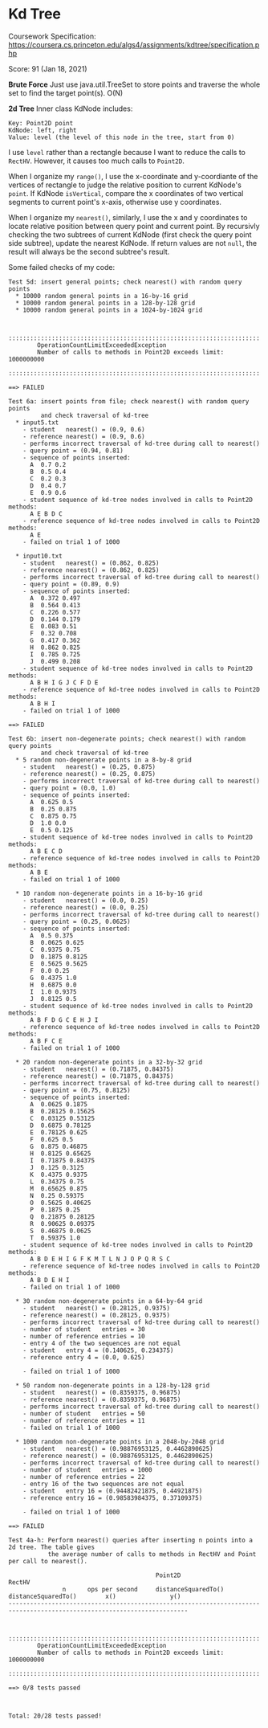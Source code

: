 # Kd Tree
Coursework Specification: <a href="https://coursera.cs.princeton.edu/algs4/assignments/kdtree/specification.php" target="_blank">https://coursera.cs.princeton.edu/algs4/assignments/kdtree/specification.php</a>

Score: 91 (Jan 18, 2021)

**Brute Force**
Just use java.util.TreeSet to store points and traverse the whole set to find the target point(s). O(N)

**2d Tree**
Inner class KdNode includes:
```
Key: Point2D point
KdNode: left, right
Value: level (the level of this node in the tree, start from 0)
```
I use `level` rather than a rectangle because I want to reduce the calls to `RectHV`. However, it causes too much calls to `Point2D`.


When I organize my `range()`, I use the x-coordinate and y-coordiante of the vertices of rectangle to judge the relative position to current KdNode's `point`.
If KdNode `isVertical`, compare the x coordinates of two vertical segments to current point's x-axis, otherwise use y coordinates.


When I organize my `nearest()`, similarly, I use the x and y coordinates to locate relative position between query point and current point. By recursivly checking the two
 subtrees of current KdNode (first check the query point side subtree), update the nearest KdNode. If return values are not `null`, the result will always be the second 
 subtree's result.







Some failed checks of my code:
```
Test 5d: insert general points; check nearest() with random query points
  * 10000 random general points in a 16-by-16 grid
  * 10000 random general points in a 128-by-128 grid
  * 10000 random general points in a 1024-by-1024 grid

    
        ::::::::::::::::::::::::::::::::::::::::::::::::::::::::::::::::::::::
        OperationCountLimitExceededException
        Number of calls to methods in Point2D exceeds limit: 1000000000
        ::::::::::::::::::::::::::::::::::::::::::::::::::::::::::::::::::::::

==> FAILED

Test 6a: insert points from file; check nearest() with random query points
         and check traversal of kd-tree
  * input5.txt
    - student   nearest() = (0.9, 0.6)
    - reference nearest() = (0.9, 0.6)
    - performs incorrect traversal of kd-tree during call to nearest()
    - query point = (0.94, 0.81)
    - sequence of points inserted: 
      A  0.7 0.2
      B  0.5 0.4
      C  0.2 0.3
      D  0.4 0.7
      E  0.9 0.6
    - student sequence of kd-tree nodes involved in calls to Point2D methods:
      A E B D C 
    - reference sequence of kd-tree nodes involved in calls to Point2D methods:
      A E 
    - failed on trial 1 of 1000

  * input10.txt
    - student   nearest() = (0.862, 0.825)
    - reference nearest() = (0.862, 0.825)
    - performs incorrect traversal of kd-tree during call to nearest()
    - query point = (0.89, 0.9)
    - sequence of points inserted: 
      A  0.372 0.497
      B  0.564 0.413
      C  0.226 0.577
      D  0.144 0.179
      E  0.083 0.51
      F  0.32 0.708
      G  0.417 0.362
      H  0.862 0.825
      I  0.785 0.725
      J  0.499 0.208
    - student sequence of kd-tree nodes involved in calls to Point2D methods:
      A B H I G J C F D E 
    - reference sequence of kd-tree nodes involved in calls to Point2D methods:
      A B H I 
    - failed on trial 1 of 1000

==> FAILED

Test 6b: insert non-degenerate points; check nearest() with random query points
         and check traversal of kd-tree
  * 5 random non-degenerate points in a 8-by-8 grid
    - student   nearest() = (0.25, 0.875)
    - reference nearest() = (0.25, 0.875)
    - performs incorrect traversal of kd-tree during call to nearest()
    - query point = (0.0, 1.0)
    - sequence of points inserted: 
      A  0.625 0.5
      B  0.25 0.875
      C  0.875 0.75
      D  1.0 0.0
      E  0.5 0.125
    - student sequence of kd-tree nodes involved in calls to Point2D methods:
      A B E C D 
    - reference sequence of kd-tree nodes involved in calls to Point2D methods:
      A B E 
    - failed on trial 1 of 1000

  * 10 random non-degenerate points in a 16-by-16 grid
    - student   nearest() = (0.0, 0.25)
    - reference nearest() = (0.0, 0.25)
    - performs incorrect traversal of kd-tree during call to nearest()
    - query point = (0.25, 0.0625)
    - sequence of points inserted: 
      A  0.5 0.375
      B  0.0625 0.625
      C  0.9375 0.75
      D  0.1875 0.8125
      E  0.5625 0.5625
      F  0.0 0.25
      G  0.4375 1.0
      H  0.6875 0.0
      I  1.0 0.9375
      J  0.8125 0.5
    - student sequence of kd-tree nodes involved in calls to Point2D methods:
      A B F D G C E H J I 
    - reference sequence of kd-tree nodes involved in calls to Point2D methods:
      A B F C E 
    - failed on trial 1 of 1000

  * 20 random non-degenerate points in a 32-by-32 grid
    - student   nearest() = (0.71875, 0.84375)
    - reference nearest() = (0.71875, 0.84375)
    - performs incorrect traversal of kd-tree during call to nearest()
    - query point = (0.75, 0.8125)
    - sequence of points inserted: 
      A  0.0625 0.1875
      B  0.28125 0.15625
      C  0.03125 0.53125
      D  0.6875 0.78125
      E  0.78125 0.625
      F  0.625 0.5
      G  0.875 0.46875
      H  0.8125 0.65625
      I  0.71875 0.84375
      J  0.125 0.3125
      K  0.4375 0.9375
      L  0.34375 0.75
      M  0.65625 0.875
      N  0.25 0.59375
      O  0.5625 0.40625
      P  0.1875 0.25
      Q  0.21875 0.28125
      R  0.90625 0.09375
      S  0.46875 0.0625
      T  0.59375 1.0
    - student sequence of kd-tree nodes involved in calls to Point2D methods:
      A B D E H I G F K M T L N J O P Q R S C 
    - reference sequence of kd-tree nodes involved in calls to Point2D methods:
      A B D E H I 
    - failed on trial 1 of 1000

  * 30 random non-degenerate points in a 64-by-64 grid
    - student   nearest() = (0.28125, 0.9375)
    - reference nearest() = (0.28125, 0.9375)
    - performs incorrect traversal of kd-tree during call to nearest()
    - number of student   entries = 30
    - number of reference entries = 10
    - entry 4 of the two sequences are not equal
    - student   entry 4 = (0.140625, 0.234375)
    - reference entry 4 = (0.0, 0.625)

    - failed on trial 1 of 1000

  * 50 random non-degenerate points in a 128-by-128 grid
    - student   nearest() = (0.8359375, 0.96875)
    - reference nearest() = (0.8359375, 0.96875)
    - performs incorrect traversal of kd-tree during call to nearest()
    - number of student   entries = 50
    - number of reference entries = 11
    - failed on trial 1 of 1000

  * 1000 random non-degenerate points in a 2048-by-2048 grid
    - student   nearest() = (0.98876953125, 0.4462890625)
    - reference nearest() = (0.98876953125, 0.4462890625)
    - performs incorrect traversal of kd-tree during call to nearest()
    - number of student   entries = 1000
    - number of reference entries = 22
    - entry 16 of the two sequences are not equal
    - student   entry 16 = (0.94482421875, 0.44921875)
    - reference entry 16 = (0.98583984375, 0.37109375)

    - failed on trial 1 of 1000

==> FAILED

Test 4a-h: Perform nearest() queries after inserting n points into a 2d tree. The table gives
           the average number of calls to methods in RectHV and Point per call to nearest().

                                         Point2D                 RectHV
               n      ops per second     distanceSquaredTo()     distanceSquaredTo()        x()               y()
------------------------------------------------------------------------------------------------------------------------

    
        ::::::::::::::::::::::::::::::::::::::::::::::::::::::::::::::::::::::
        OperationCountLimitExceededException
        Number of calls to methods in Point2D exceeds limit: 1000000000
        ::::::::::::::::::::::::::::::::::::::::::::::::::::::::::::::::::::::

==> 0/8 tests passed



Total: 20/28 tests passed!


```

